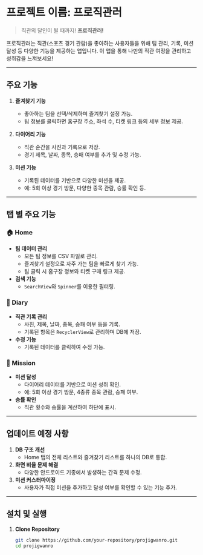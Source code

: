 # 프로젝트 이름: 프로직관러
> 직관의 달인이 될 때까지! **프로직관러!**

프로직관러는 직관(스포츠 경기 관람)을 좋아하는 사용자들을 위해 팀 관리, 기록, 미션 달성 등 다양한 기능을 제공하는 앱입니다. 이 앱을 통해 나만의 직관 여정을 관리하고 성취감을 느껴보세요!

---

## **주요 기능**
1. **즐겨찾기 기능**
   - 좋아하는 팀을 선택/삭제하며 즐겨찾기 설정 가능.
   - 팀 정보를 클릭하면 홈구장 주소, 좌석 수, 티켓 링크 등의 세부 정보 제공.

2. **다이어리 기능**
   - 직관 순간을 사진과 기록으로 저장.
   - 경기 제목, 날짜, 종목, 승패 여부를 추가 및 수정 가능.

3. **미션 기능**
   - 기록된 데이터를 기반으로 다양한 미션을 제공.
   - 예: 5회 이상 경기 방문, 다양한 종목 관람, 승률 확인 등.

---

## **탭 별 주요 기능**
### 🏠 Home
- **팀 데이터 관리**
  - 모든 팀 정보를 CSV 파일로 관리.
  - 즐겨찾기 설정으로 자주 가는 팀을 빠르게 찾기 가능.
  - 팀 클릭 시 홈구장 정보와 티켓 구매 링크 제공.
- **검색 기능**
  - `SearchView`와 `Spinner`를 이용한 필터링.

### 📔 Diary
- **직관 기록 관리**
  - 사진, 제목, 날짜, 종목, 승패 여부 등을 기록.
  - 기록된 항목은 `RecyclerView`로 관리하며 DB에 저장.
- **수정 기능**
  - 기록된 데이터를 클릭하여 수정 가능.

### 🎯 Mission
- **미션 달성**
  - 다이어리 데이터를 기반으로 미션 성취 확인.
  - 예: 5회 이상 경기 방문, 4종류 종목 관람, 승패 여부.
- **승률 확인**
  - 직관 횟수와 승률을 계산하여 하단에 표시.

---

## **업데이트 예정 사항**
1. **DB 구조 개선**
   - Home 탭의 전체 리스트와 즐겨찾기 리스트를 하나의 DB로 통합.
2. **화면 비율 문제 해결**
   - 다양한 안드로이드 기종에서 발생하는 간격 문제 수정.
3. **미션 커스터마이징**
   - 사용자가 직접 미션을 추가하고 달성 여부를 확인할 수 있는 기능 추가.

---

## **설치 및 실행**
1. **Clone Repository**
   ```bash
   git clone https://github.com/your-repository/projigwanro.git
   cd projigwanro
